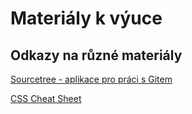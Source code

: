 # Materiály k výuce



## Odkazy na různé materiály
[Sourcetree - aplikace pro práci s Gitem](https://www.sourcetreeapp.com/)

[CSS Cheat Sheet](https://drive.google.com/file/d/1vQ-RtMNSE8v2JxxVFPYx7YNu7OCv2MP8/view?usp=sharing)
